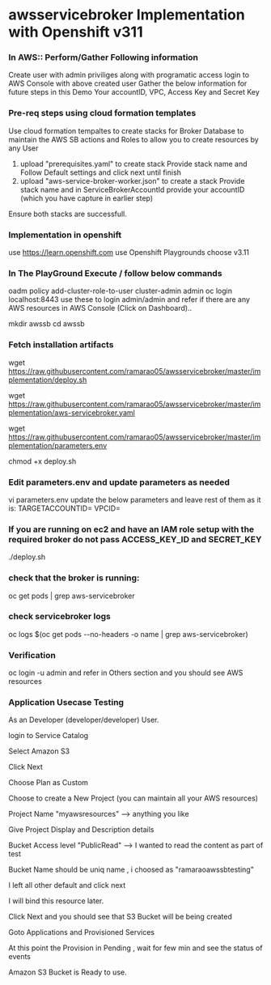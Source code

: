 <h1> awsservicebroker Implementation with Openshift v311 </h1>

### In AWS::  Perform/Gather Following information
   Create user with admin priviliges along with programatic access
   login to AWS Console with above created user
   Gather the below information for future steps in this Demo 
   Your accountID, VPC,  Access Key and Secret Key
   
### Pre-req steps using cloud formation templates
Use cloud formation tempaltes to create stacks for Broker Database to maintain the AWS SB actions and Roles to allow you to create resources by any User

1. upload "prerequisites.yaml" to create stack
   Provide stack name and Follow Default settings and click next until finish
2. upload "aws-service-broker-worker.json" to create a stack
   Provide stack name and in ServiceBrokerAccountId provide your accountID (which you have capture in earlier step)

Ensure both stacks are successfull.

### Implementation in openshift
use https://learn.openshift.com
use Openshift Playgrounds
choose v3.11

### In The PlayGround Execute / follow below commands
oadm policy add-cluster-role-to-user cluster-admin admin
oc login localhost:8443
use these to login admin/admin
and refer if there are any AWS resources in AWS Console (Click on Dashboard).. <shoud be none>

mkdir awssb
cd awssb

### Fetch installation artifacts
wget https://raw.githubusercontent.com/ramarao05/awsservicebroker/master/implementation/deploy.sh

wget https://raw.githubusercontent.com/ramarao05/awsservicebroker/master/implementation/aws-servicebroker.yaml

wget https://raw.githubusercontent.com/ramarao05/awsservicebroker/master/implementation/parameters.env

chmod +x deploy.sh

### Edit parameters.env and update parameters as needed
vi parameters.env
update the below parameters and leave rest of them as it is:
TARGETACCOUNTID=
VPCID=

### If you are running on ec2 and have an IAM role setup with the required broker do not pass ACCESS_KEY_ID and SECRET_KEY
./deploy.sh <ACCESSKEY> <SECRETKEY>

### check that the broker is running:
oc get pods | grep aws-servicebroker

### check servicebroker logs
oc logs $(oc get pods --no-headers -o name | grep aws-servicebroker)

### Verification

oc login -u admin
and refer in Others section and you should see AWS resources



### Application Usecase Testing
As an Developer (developer/developer) User. 

login to Service Catalog

Select Amazon S3

Click Next

Choose Plan as Custom

Choose to create a New Project (you can maintain all your AWS resources)

Project Name "myawsresources"  --> anything you like

Give Project Display and Description details

Bucket Access level "PublicRead"  --> I wanted to read the content as part of test

Bucket Name should be uniq name , i choosed as "ramaraoawssbtesting"

I left all other default and click next

I will bind this resource later.

Click Next and you should see that S3 Bucket will be being created 

Goto Applications and Provisioned Services

At this point the Provision in Pending , wait for few min and see the status of events 

Amazon S3 Bucket is Ready to use.


